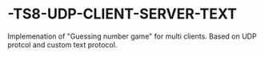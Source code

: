 # -TS8-UDP-CLIENT-SERVER-TEXT
Implemenation of "Guessing number game" for multi clients. Based on UDP protcol and custom text protocol.
